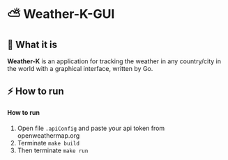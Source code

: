 # ⛅ Weather-K-GUI

## 🤔 What it is
<p>
  <b>Weather-K</b> is an application for tracking the weather in any country/city  in the world with a graphical interface, written by Go.
</p>

## ⚡️ How to run
<h4>How to run</h4>
    <ol>
        <li>Open file <code>.apiConfig</code> and paste your api token from openweathermap.org</li>
        <li>Terminate <code>make build</code></li>
        <li>Then terminate <code>make run</code></li>
    </ol>
